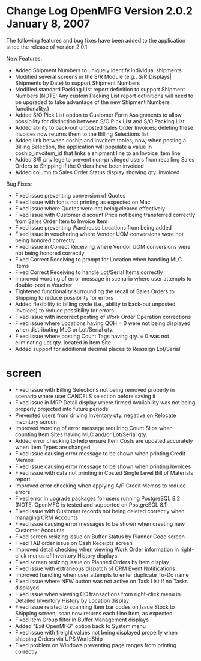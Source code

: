 Change Log
OpenMFG
Version 2.0.2
January 8, 2007
==================================



The following features and bug fixes have been added to the application 
since the release of version 2.0.1:


New Features:

* Added Shipment Numbers to uniquely identify individual shipments
* Modified several screens in the S/R Module (e.g., S/R|Displays|
Shipments by Date) to support Shipment Numbers
* Modified standard Packing List report definition to support 
Shipment Numbers (NOTE: Any custom Packing List report definitions 
will need to be upgraded to take advantage of the new Shipment 
Numbers functionality.)
* Added S/O Pick List option to Customer Form Assignments to allow
possibility for distinction between S/O Pick List and S/O Packing
List
* Added ability to back-out unposted Sales Order Invoices; deleting 
these Invoices now returns them to the Billing Selections list
* Added link between coship and invcitem tables; now, when posting 
a Billing Selection, the application will populate a value in 
coship_invcitem_id that links a shipment line to an Invoice Item 
line
* Added S/R privilege to prevent non-privileged users from recalling 
Sales Orders to Shipping if the Orders have been invoiced
* Added column to Sales Order Status display showing qty. invoiced

Bug Fixes:

* Fixed issue preventing conversion of Quotes
* Fixed issue with fonts not printing as expected on Mac
* Fixed issue where Quotes were not being cleared effectively
* Fixed issue with Customer discount Price not being transferred 
correctly from Sales Order Item to Invoice Item
* Fixed issue preventing Warehouse Locations from being added
* Fixed issue in vouchering where Vendor UOM conversions were not 
being honored correctly
* Fixed issue in Correct Receiving where Vendor UOM conversions 
were not being honored correctly
* Fixed Correct Receiving to prompt for Location when handling MLC 
Items
* Fixed Correct Receiving to handle Lot/Serial Items correctly
* Improved wording of error message in scenario where user attempts
to double-post a Voucher
* Tightened functionality surrounding the recall of Sales Orders 
to Shipping to reduce possibility for errors
* Added flexibility to billing cycle (i.e., ability to back-out 
unposted Invoices) to reduce possibility for errors
* Fixed issue with incorrect posting of Work Order Operation 
corrections
* Fixed issue where Locations having QOH = 0 were not being 
displayed when distributing MLC or Lot/Serial qty. 
* Fixed issue where posting Count Tags having qty. = 0 was not 
eliminating Lot qty. located in Item Site
* Added support for additional decimal places to Reassign Lot/Serial 
# screen 
* Fixed issue with Billing Selections not being removed properly in 
scenario where user CANCELS selection before saving it
* Fixed issue in MRP Detail display where firmed Availability was 
not being properly projected into future periods 
* Prevented users from driving Inventory qty. negative on Relocate 
Inventory screen
* Improved wording of error message requiring Count Slips when 
counting Item Sites having MLC and/or Lot/Serial qty. 
* Added error checking to help ensure Item Costs are updated 
accurately when Item Types are changed 
* Fixed issue causing error message to be shown when printing Credit 
Memos 
* Fixed issue causing error message to be shown when printing 
Invoices
* Fixed issue with data not printing in Costed Single Level Bill of 
Materials report
* Improved error checking when applying A/P Credit Memos to reduce 
errors
* Fixed error in upgrade packages for users running PostgreSQL 8.2 
(NOTE: OpenMFG is tested and supported on PostgreSQL 8.1)
* Fixed issue with Customer records not being deleted correctly 
when managing CRM Accounts
* Fixed issue causing error messages to be shown when creating 
new Customer Accounts
* Fixed screen resizing issue on Buffer Status by Planner Code 
screen
* Fixed TAB order issue on Cash Receipts screen
* Improved detail checking when viewing Work Order information in 
right-click menus of Inventory History displays
* Fixed screen resizing issue on Planned Orders by Item display
* Fixed issue with extraneous dispatch of CRM Event Notifications
* Improved handling when user attempts to enter duplicate To-Do 
name
* Fixed issue where NEW button was not active on Task List if no 
Tasks displayed
* Fixed issue when viewing CC transactions from right-click menu 
in Detailed Inventory History by Location display
* Fixed issue related to scanning Item bar codes on Issue Stock to 
Shipping screen; scan now returns each Line Item, as expected
* Fixed Item Group filter in Buffer Management displays
* Added "Exit OpenMFG" option back to System menu
* Fixed issue with freight values not being displayed properly when 
shipping Orders via UPS WorldShip
* Fixed problem on Windows preventing page ranges from printing 
correctly
